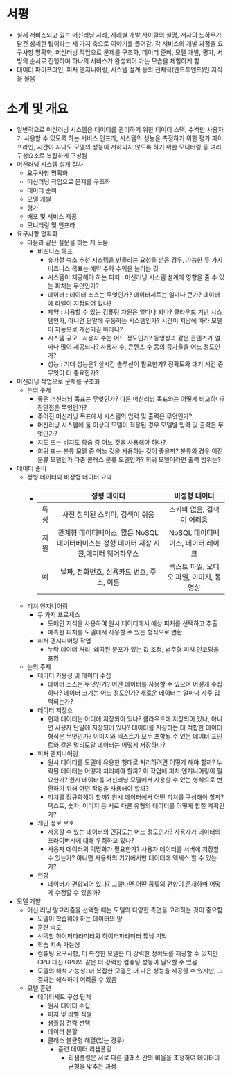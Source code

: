 # 서평
- 실제 서비스되고 있는 머신러닝 사례, 사례별 개발 사이클의 설명, 저자의 노하우가 담긴 상세한 팁이라는 세 가지 축으로 이야기를 풀어감. 각 서비스의 개발 과정을 요구사항 명확화, 머신러닝 작업으로 문제를 구조화, 데이터 준비, 모델 개발, 평가, 서빙의 순서로 진행하며 하나의 서비스가 완성되어 가는 모습을 체험하게 함 
- 데이터 파이프라인, 피처 엔지니어링, 시스템 설계 등의 전체적(엔드투엔드)인 지식을 물음 

# 소개 및 개요
- 일반적으로 머신러닝 시스템은 데이터를 관리하기 위한 데이터 스택, 수백만 사용자가 사용할 수 있도록 하는 서비스 인프라, 시스템의 성능을 측정하기 위한 평가 파이프라인, 시간이 지나도 모델의 성능이 저하되지 않도록 하기 위한 모니터링 등 여러 구성요소로 복잡하게 구성됨 
- 머신러닝 시스템 설계 절차
  - 요구사항 명확화
  - 머신러닝 작업으로 문제를 구조화
  - 데이터 준비
  - 모델 개발
  - 평가
  - 배포 및 서비스 제공
  - 모니터링 및 인프라
- 요구사항 명확화
  - 다음과 같은 질문을 하는 게 도움
    - 비즈니스 목표
      - 휴가철 숙소 추천 시스템을 만들라는 요청을 받은 경우, 가능한 두 가지 비즈니스 목표는 예약 수와 수익을 늘리는 것
      - 시스템이 제공해야 하는 피처 : 머신러닝 시스템 설계에 영향을 줄 수 있는 피처는 무엇인가? 
      - 데이터 : 데이터 소스는 무엇인가? 데이터세트는 얼마나 큰가? 데이터에 라벨이 지정되어 있나?
      - 제약 : 사용할 수 있는 컴퓨팅 자원은 얼마나 되나? 클라우드 기반 시스템인가, 아니면 단말에 구동하는 시스템인가? 시간이 지남에 따라 모델이 자동으로 개선되길 바라나?
      - 시스템 규모 : 사용자 수는 어느 정도인가? 동영상과 같은 콘텐츠가 얼마나 많이 제공되나? 사용자 수, 콘텐츠 수 등의 증가율을 어느 정도인가?
      - 성능 : 기대 성능은? 실시간 솔루션이 필요한가? 정확도와 대기 시간 중 무엇이 더 중요한가? 
- 머신러닝 작업으로 문제를 구조화
  - 논의 주제
    - 좋은 머신러닝 목표는 무엇인가? 다른 머신러닝 목표와는 어떻게 비교하나? 장단점은 무엇인가?
    - 주어진 머신러닝 목표에서 시스템의 입력 및 출력은 무엇인가?
    - 머신러닝 시스템에 둘 이상의 모델이 적용된 경우 모델별 입력 및 출력은 무엇인가?
    - 지도 또는 비지도 학습 중 어느 것을 사용해야 하나?
    - 회귀 또는 분류 모델 중 어느 것을 사용하는 것이 좋을까? 분류의 경우 이진 분류 모델인가 다중 클래스 분류 모델인가? 회귀 모델이라면 출력 범위는? 
- 데이터 준비
  - 정형 데이터와 비정형 데이터 요약
    - ||                       정형 데이터                        |비정형 데이터|
      |:---:|:---------------------------------------------------:|:---:|
      |특성|                 사전 정의된 스키마, 검색이 쉬움                  |스키마 없음, 검색이 어려움|
      |지원| 관계형 데이터베이스, 많은 NoSQL 데이터베이스는 정형 데이터 저장 지원,데이터 웨어하우스 |NoSQL 데이터베이스, 데이터 레이크|
      |예|날짜, 전화번호, 신용카드 번호, 주소, 이름|텍스트 파일, 오디오 파일, 이미지, 동영상|
  - 피처 엔지니어링
    - 두 가지 프로세스
      - 도메인 지식을 사용하여 원시 데이터에서 예상 피처를 선택하고 추출
      - 예측한 피처를 모델에서 사용할 수 있는 형식으로 변환
    - 피처 엔지니어링 작업
      - 누락 데이터 처리, 왜곡된 분포가 있는 값 조정, 범주형 피처 인코딩을 포함 
  - 논의 주제
    - 데이터 가용성 및 데이터 수집
      - 데이터 소스는 무엇인가? 어떤 데이터를 사용할 수 있으며 어떻게 수집하나? 데이터 크기는 어느 정도인가? 새로운 데이터는 얼마나 자주 입력되는가?
    - 데이터 저장소
      - 현재 데이터는 어디에 저장되어 있나? 클라우드에 저장되어 있나, 아니면 사용자 단말에 저장되어 있나? 데이터를 저장하는 데 적합한 데이터 형식은 무엇인가? 이미지와 텍스트가 모두 포함될 수 있는 데이터 포인트와 같은 멀티모달 데이터는 어떻게 저장하나?
    - 피처 엔지니어링 
      - 원시 데이터를 모델에 유용한 형태로 처리하려면 어떻게 해야 할까? 누락된 데이터는 어떻게 처리해야 할까? 이 작업에 피처 엔지니어링이 필요한가? 원시 데이터를 머신러닝 모델에서 사용할 수 있는 형식으로 변환하기 위해 어떤 작업을 사용해야 할까?
      - 피처를 정규화해야 할까? 원시 데이터에서 어떤 피처를 구성해야 할까? 텍스트, 숫자, 이미지 등 서로 다른 유형의 데이터를 어떻게 합칠 계획인가?
    - 개인 정보 보호
      - 사용할 수 있는 데이터의 민감도는 어느 정도인가? 사용자가 데이터의 프라이버시에 대해 우려하고 있나?
      - 사용자 데이터의 익명화가 필요한가? 사용자 데이터를 서버에 저장할 수 있는가? 아니면 사용자의 기기에서만 데이터에 액세스 할 수 있는가?
    - 편향
      - 데이터가 편향되어 있나? 그렇다면 어떤 종류의 편향이 존재하며 어떻게 수정할 수 있을까?
- 모델 개발
  - 머신 러닝 알고리즘을 선택할 때는 모델의 다양한 측면을 고려하는 것이 중요함 
    - 모델이 학습해야 하는 데이터의 양
    - 훈련 속도
    - 선택할 하이퍼파라미터와 하이퍼파라미터 튜닝 기법
    - 학습 지속 가능성
    - 컴퓨팅 요구사항, 더 복잡한 모델은 더 강력한 정확도를 제공할 수 있지만 CPU 대신 GPU와 같은 더 강력한 컴퓨팅 성능이 필요할 수 있음
    - 모델의 해석 가능성. 더 복잡한 모델은 더 나은 성능을 제공할 수 있지만, 그 결과는 해석하기 어려울 수 있음 
  - 모델 훈련
    - 데이터세트 구성 단계
      - 원시 데이터 수집
      - 피처 및 라벨 식별
      - 샘플링 전략 선택
      - 데이터 분할
      - 클래스 불균형 해결(있는 경우)
        - 훈련 데이터 리샘플링
          - 리샘플링은 서로 다른 클래스 간의 비율을 조정하여 데이터의 균형을 맞추는 과정
